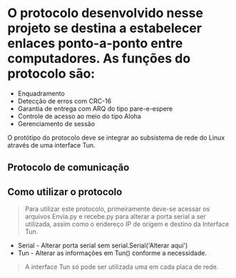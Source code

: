 # O protocolo desenvolvido nesse projeto se destina a estabelecer enlaces ponto-a-ponto entre computadores. As funções do protocolo são:

+ Enquadramento
+ Detecção de erros com CRC-16
+ Garantia de entrega com ARQ do tipo pare-e-espere
+ Controle de acesso ao meio do tipo Aloha
+ Gerenciamento de sessão

O protótipo do protocolo deve se integrar ao subsistema de rede do Linux através de uma interface Tun.


## Protocolo de comunicação


## Como utilizar o protocolo

> Para utilizar este protocolo, primeiramente deve-se acessar os arquivos Envia.py e recebe.py para alterar a porta serial a ser utilizada, assim como o endereço IP de origem e destino da Interface Tun.
 + Serial - Alterar porta serial sem serial.Serial('Alterar aqui')
 + Tun - Alterar as informações em Tun() conforme a necessidade.
 
 > A interface Tun só pode ser utilizada uma em cada placa de rede.
